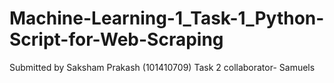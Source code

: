 # Machine-Learning-1_Task-1_Python-Script-for-Web-Scraping
Submitted by Saksham Prakash (101410709)
Task 2 collaborator- Samuels
